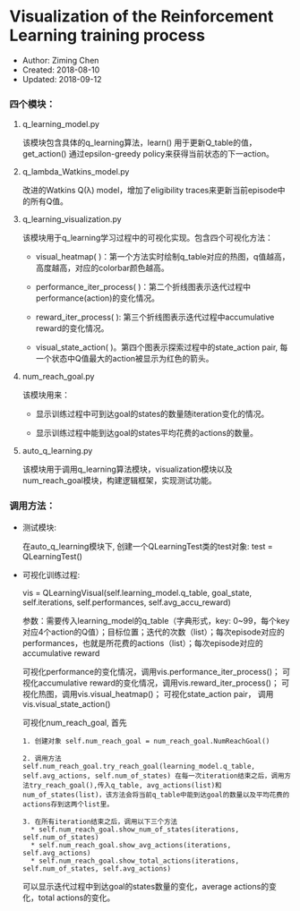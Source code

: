 # Visualization of the Reinforcement Learning training process

* Author: Ziming Chen
* Created: 2018-08-10
* Updated: 2018-09-12


### 四个模块：

1.	q_learning_model.py 
  
    该模块包含具体的q_learning算法，learn() 用于更新Q_table的值，get_action() 通过epsilon-greedy policy来获得当前状态的下一action。
    
2. q_lambda_Watkins_model.py

    改进的Watkins Q(λ) model，增加了eligibility traces来更新当前episode中的所有Q值。

3.	q_learning_visualization.py 

    该模块用于q_learning学习过程中的可视化实现。包含四个可视化方法：
    
    * visual_heatmap( )：第一个方法实时绘制q_table对应的热图，q值越高，高度越高，对应的colorbar颜色越高。

    * performance_iter_process( )：第二个折线图表示迭代过程中performance(action)的变化情况。
    
    * reward_iter_process( ): 第三个折线图表示迭代过程中accumulative reward的变化情况。

    * visual_state_action( )。第四个图表示探索过程中的state_action pair, 每一个状态中Q值最大的action被显示为红色的箭头。

4. num_reach_goal.py

    该模块用来：
    * 显示训练过程中可到达goal的states的数量随iteration变化的情况。

    * 显示训练过程中能到达goal的states平均花费的actions的数量。

5. auto_q_learning.py 
    
    该模块用于调用q_learning算法模块，visualization模块以及num_reach_goal模块，构建逻辑框架，实现测试功能。

### 调用方法：

* 测试模块:

  在auto_q_learning模块下, 创建一个QLearningTest类的test对象: test = QLearningTest()

* 可视化训练过程:

  vis = QLearningVisual(self.learning_model.q_table, goal_state, self.iterations, self.performances, self.avg_accu_reward)
  
  参数：需要传入learning_model的q_table（字典形式，key: 0~99，每个key对应4个action的Q值）；目标位置；迭代的次数（list）；每次episode对应的performances，也就是所花费的actions（list）；每次episode对应的accumulative reward
  
  可视化performance的变化情况，调用vis.performance_iter_process()；
  可视化accumulative reward的变化情况，调用vis.reward_iter_process()；
  可视化热图，调用vis.visual_heatmap()；
  可视化state_action pair， 调用vis.visual_state_action()
  
  可视化num_reach_goal, 首先
  
      1. 创建对象 self.num_reach_goal = num_reach_goal.NumReachGoal()
      
      2. 调用方法 self.num_reach_goal.try_reach_goal(learning_model.q_table, self.avg_actions, self.num_of_states) 在每一次iteration结束之后，调用方法try_reach_goal(),传入q_table, avg_actions(list)和num_of_states(list)，该方法会将当前q_table中能到达goal的数量以及平均花费的actions存到这两个list里。
      
      3. 在所有iteration结束之后，调用以下三个方法
        * self.num_reach_goal.show_num_of_states(iterations, self.num_of_states)
        * self.num_reach_goal.show_avg_actions(iterations, self.avg_actions)
        * self.num_reach_goal.show_total_actions(iterations, self.num_of_states, self.avg_actions)

  可以显示迭代过程中到达goal的states数量的变化，average actions的变化，total actions的变化。

